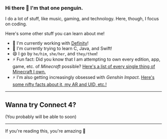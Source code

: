 ### Hi there 👋 I'm that one penguin.

I do a lot of stuff, like music, gaming, and technology. Here, though, I focus on coding.

Here's some other stuff you can learn about me!
- 🔭 I'm currently working with [Definity](https://github.com/DefinityTeam)!
- 🌱 I'm currently trying to learn C, Java, and Swift!
- 😄 I go by `he/him`, `she/her`, and `they/them`!
- ⚡ Fun fact: Did you know that I am attempting to own every edition, app, game, etc. of *Minecraft* possible? [Here's a list of every single thing of Minecraft I own.](https://github.com/jbmagination/jbmagination/blob/master/info/MINECRAFT.md)
- ⚡ I'm also getting increasingly obsessed with *Genshin Impact*. [Here's some nifty facts about it, my AR and UID, etc.!](https://github.com/jbmagination/jbmagination/blob/master/info/GENSHIN.md)
---

## Wanna try Connect 4?
(You probably will be able to soon)

---

If you're reading this, you're amazing 💚
